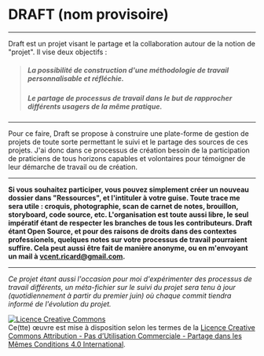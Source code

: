 # DRAFT (nom provisoire)
***
Draft est un projet visant le partage et la collaboration autour de la notion de "projet".
Il vise deux objectifs :

> ##### La possibilité de construction d'une méthodologie de travail personnalisable et réfléchie.
> ##### Le partage de processus de travail dans le but de rapprocher différents usagers de la même pratique.

***

Pour ce faire, Draft se propose à construire une plate-forme de gestion de projets de toute sorte permettant le suivi et le partage des sources de ces projets.
J'ai donc dans ce processus de création besoin de la participation de praticiens de tous horizons capables et volontaires pour témoigner de leur démarche de travail ou de création.

***

__Si vous souhaitez participer, vous pouvez simplement créer un nouveau dossier dans "Ressources", et l'intituler à votre guise. Toute trace me sera utile : croquis, photographie, scan de carnet de notes, brouillon, storyboard, code source, etc. L'organisation est toute aussi libre, le seul impératif étant de respecter les branches de tous les contributeurs.
Draft étant Open Source, et pour des raisons de droits dans des contextes professionels, quelques notes sur votre processus de travail pourraient suffire. Cela peut aussi être fait de manière anonyme, ou en m'envoyant un mail à vcent.ricard@gmail.com.__
***
_Ce projet étant aussi l'occasion pour moi d'expérimenter des processus de travail différents, un méta-fichier sur le suivi du projet sera tenu à jour (quotidiennement à partir du premier juin) où chaque commit tiendra informé de l'évolution du projet._

<a rel="license" href="http://creativecommons.org/licenses/by-nc-sa/4.0/"><img alt="Licence Creative Commons" style="border-width:0" src="https://i.creativecommons.org/l/by-nc-sa/4.0/80x15.png" /></a><br />Ce(tte) œuvre est mise à disposition selon les termes de la <a rel="license" href="http://creativecommons.org/licenses/by-nc-sa/4.0/">Licence Creative Commons Attribution - Pas d’Utilisation Commerciale - Partage dans les Mêmes Conditions 4.0 International</a>.
